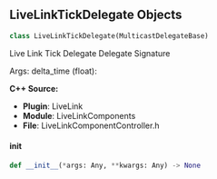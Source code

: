 ## LiveLinkTickDelegate Objects

```python
class LiveLinkTickDelegate(MulticastDelegateBase)
```

Live Link Tick Delegate  Delegate Signature

Args:
    delta_time (float):

**C++ Source:**

- **Plugin**: LiveLink
- **Module**: LiveLinkComponents
- **File**: LiveLinkComponentController.h

<a id="unreal.LiveLinkTickDelegate.__init__"></a>

#### __init__

```python
def __init__(*args: Any, **kwargs: Any) -> None
```

<a id="unreal.OnControllerMapUpdatedDelegate"></a>